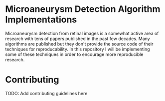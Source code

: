 
# Microaneurysm Detection Algorithm Implementations

Microaneurysm detection from retinal images is a somewhat active area of research with tens of papers published in the past few decades. Many algorithms are published but they don't provide the source code of their techniques for reproducability. In this repository I will be implementing some of these techniques in order to encourage more reproducible research.



# Contributing

TODO: Add contributing guidelines here
